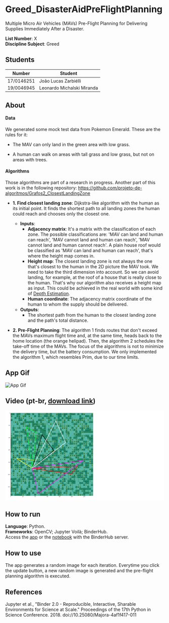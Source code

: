 # Greed_DisasterAidPreFlightPlanning
Multiple Micro Air Vehicles (MAVs) Pre-Flight Planning for Delivering Supplies Immediately After a Disaster.

**List Number**: X<br>
**Discipline Subject**: Greed<br>

## Students
|Number | Student |
| -- | -- |
| 17/0146251  |  João Lucas Zarbiélli |
| 19/0046945  |  Leonardo Michalski Miranda |

## About
#### Data
We generated some mock test data from Pokemon Emerald. These are the rules for it:

* The MAV can only land in the green area with low grass.

* A human can walk on areas with tall grass and low grass, but not on areas with trees.

#### Algorithms
Those algorithms are part of a research in progress. Another part of this work is in the following repository: https://github.com/projeto-de-algoritmos/Grafos2_ClosestLandingZone

* **1. Find closest landing zone**: Dijkstra-like algorithm with the human as its initial point. It finds the shortest path to all landing zones the human could reach and chooses only the closest one.
  * **Inputs**:
    * **Adjacency matrix**: It's a matrix with the classification of each zone. The possible classifications are: 'MAV can land and human can reach', 'MAV cannot land and human can reach', 'MAV cannot land and human cannot reach'. A plain house roof would be classified as 'MAV can land and human can reach', that's where the height map comes in.
    * **Height map**: The closest landing zone is not always the one that's closest to the human in the 2D picture the MAV took. We need to take the third dimension into account. So we can avoid landing, for example, at the roof of a house that is really close to the human. That's why our algorithm also receives a height map as input. This could be achieved in the real world with some kind of [Depth Estimation](https://beyondminds.ai/blog/depth-estimation/).
    * **Human coordinate**: The adjacency matrix coordinate of the human to whom the supply should be delivered.
  * **Outputs**:
    * The shortest path from the human to the closest landing zone and the path's total distance.

* **2. Pre-Flight Planning**: The algorithm 1 finds routes that don't exceed the MAVs maximum flight time and, at the same time, heads back to the home location (the orange helipad). Then, the algorithm 2 schedules the take-off time of the MAVs. The focus of the algorithms is not to minimize the delivery time, but the battery consumption. We only implemented the algorithm 1, which resembles Prim, due to our time limits.



## App Gif
![App Gif](assets/app_gif.gif)

## Video (pt-br, [download link](https://raw.githubusercontent.com/projeto-de-algoritmos/Greed_DisasterAidPreFlightPlanning/main/assets/app_video.mp4))
[![](assets/app_video_splash_screen.png)](https://youtu.be/TODO)

## How to run
**Language**: Python.<br>
**Frameworks**: OpenCV; Jupyter Voilà; BinderHub.<br>
Access the [app](https://mybinder.org/v2/gh/projeto-de-algoritmos/Greed_DisasterAidPreFlightPlanning/main?urlpath=%2Fvoila%2Frender%2Fapp.ipynb) or the [notebook](https://mybinder.org/v2/gh/projeto-de-algoritmos/Greed_DisasterAidPreFlightPlanning/main?filepath=app.ipynb) with the BinderHub server.

## How to use

The app generates a random image for each iteration. Everytime you click the update button, a new random image is generated and the pre-flight planning algorithm is executed.

## References

Jupyter et al., "Binder 2.0 - Reproducible, Interactive, Sharable
Environments for Science at Scale." Proceedings of the 17th Python
in Science Conference. 2018. doi://10.25080/Majora-4af1f417-011
